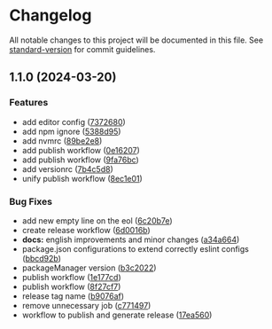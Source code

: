 # Changelog

All notable changes to this project will be documented in this file. See [standard-version](https://github.com/conventional-changelog/standard-version) for commit guidelines.

## 1.1.0 (2024-03-20)


### Features

* add editor config ([7372680](https://github.com/natahouse/nata-lint/commit/7372680b2a94f09bd60507e09b2404df31152100))
* add npm ignore ([5388d95](https://github.com/natahouse/nata-lint/commit/5388d95caedfc80262d5dbf1e0e79cc54d491d34))
* add nvmrc ([89be2e8](https://github.com/natahouse/nata-lint/commit/89be2e852f5aa0179bceae99b928c0bc82b40418))
* add publish workflow ([0e16207](https://github.com/natahouse/nata-lint/commit/0e16207e9564a8c4ec1cb5770348c18d3d194a9f))
* add publish workflow ([9fa76bc](https://github.com/natahouse/nata-lint/commit/9fa76bc961d6b47e439a76b1cd754f85a2422300))
* add versionrc ([7b4c5d8](https://github.com/natahouse/nata-lint/commit/7b4c5d867c516f38a10dea4752b67ab2746fcdf9))
* unify publish workflow ([8ec1e01](https://github.com/natahouse/nata-lint/commit/8ec1e0117d8ffa125a9f51596fc62306a0a3fec4))


### Bug Fixes

* add new empty line on the eol ([6c20b7e](https://github.com/natahouse/nata-lint/commit/6c20b7ed29aae22704e8fefe32ff4e0b441aa246))
* create release workflow ([6d0016b](https://github.com/natahouse/nata-lint/commit/6d0016bd7626434e751a8e889dd9bd0c05ecad4c))
* **docs:** english improvements and minor changes ([a34a664](https://github.com/natahouse/nata-lint/commit/a34a66404abc7cddfdd5c8f7a17a7a829b8b5571))
* package.json configurations to extend correctly eslint configs ([bbcd92b](https://github.com/natahouse/nata-lint/commit/bbcd92b4a992c5bc53c15a735990b39bc3d5b389))
* packageManager version ([b3c2022](https://github.com/natahouse/nata-lint/commit/b3c20225b328d45d3f93639674cfe174d252629e))
* publish workflow ([1e177cd](https://github.com/natahouse/nata-lint/commit/1e177cdd131865c9f64a49c79809caf4aa599436))
* publish workflow ([8f27cf7](https://github.com/natahouse/nata-lint/commit/8f27cf734be7da10bc4965e82149ccd920d411c5))
* release tag name ([b9076af](https://github.com/natahouse/nata-lint/commit/b9076af7ef7e8a21ac8669a36e045104896a9a61))
* remove unnecessary job ([c771497](https://github.com/natahouse/nata-lint/commit/c7714973f3ddf0a890dcaea08a57811c67a5c77b))
* workflow to publish and generate release ([17ea560](https://github.com/natahouse/nata-lint/commit/17ea560c7b963c3358c3f530613020155032013f))
